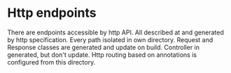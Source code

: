 # Http endpoints

There are endpoints accessible by http API. All described at and generated by http specification.
Every path isolated in own directory. Request and Response classes are generated and update on build.
Controller in generated, but don't update. Http routing based on annotations is configured from this directory.
